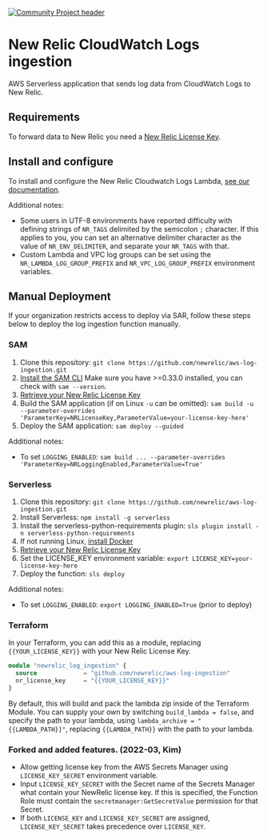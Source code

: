 [![Community Project header](https://github.com/newrelic/open-source-office/raw/master/examples/categories/images/Community_Project.png)](https://github.com/newrelic/open-source-office/blob/master/examples/categories/index.md#community-project)

# New Relic CloudWatch Logs ingestion

AWS Serverless application that sends log data from CloudWatch Logs to New Relic.

## Requirements

To forward data to New Relic you need a [New Relic License Key](https://docs.newrelic.com/docs/accounts/install-new-relic/account-setup/license-key).

## Install and configure

To install and configure the New Relic Cloudwatch Logs Lambda, [see our documentation](https://docs.newrelic.com/docs/logs/enable-logs/enable-logs/aws-cloudwatch-plugin-logs).

Additional notes:
* Some users in UTF-8 environments have reported difficulty with defining strings of `NR_TAGS` delimited by the semicolon `;` character. If this applies to you, you can set an alternative delimiter character as the value of `NR_ENV_DELIMITER`, and separate your `NR_TAGS` with that. 
* Custom Lambda and VPC log groups can be set using the `NR_LAMBDA_LOG_GROUP_PREFIX` and `NR_VPC_LOG_GROUP_PREFIX` environment variables.

## Manual Deployment

If your organization restricts access to deploy via SAR, follow these steps below
to deploy the log ingestion function manually.

### SAM

1. Clone this repository: `git clone https://github.com/newrelic/aws-log-ingestion.git`
2. [Install the SAM CLI](https://docs.aws.amazon.com/serverless-application-model/latest/developerguide/serverless-sam-cli-install.html) Make sure you have >=0.33.0 installed, you can check with `sam --version`.
3. [Retrieve your New Relic License Key](https://docs.newrelic.com/docs/accounts/install-new-relic/account-setup/license-key)
4. Build the SAM application (if on Linux `-u` can be omitted): `sam build -u --parameter-overrides 'ParameterKey=NRLicenseKey,ParameterValue=your-license-key-here'`
5. Deploy the SAM application: `sam deploy --guided`

Additional notes:

* To set `LOGGING_ENABLED`: `sam build ... --parameter-overrides 'ParameterKey=NRLoggingEnabled,ParameterValue=True'`

### Serverless

1. Clone this repository: `git clone https://github.com/newrelic/aws-log-ingestion.git`
2. Install Serverless: `npm install -g serverless`
3. Install the serverless-python-requirements plugin: `sls plugin install -n serverless-python-requirements`
4. If not running Linux, [install Docker](https://docs.docker.com/install/)
5. [Retrieve your New Relic License Key](https://docs.newrelic.com/docs/accounts/install-new-relic/account-setup/license-key)
6. Set the LICENSE_KEY environment variable: `export LICENSE_KEY=your-license-key-here`
7. Deploy the function: `sls deploy`

Additional notes:

* To set `LOGGING_ENABLED`: `export LOGGING_ENABLED=True` (prior to deploy)

### Terraform

In your Terraform, you can add this as a module, replacing `{{YOUR_LICENSE_KEY}}` with your New Relic License Key.

```terraform
module "newrelic_log_ingestion" {
  source             = "github.com/newrelic/aws-log-ingestion"
  nr_license_key     = "{{YOUR_LICENSE_KEY}}"
}
```

By default, this will build and pack the lambda zip inside of the Terraform Module. You can supply your own by switching `build_lambda = false`, and specify the path to your lambda, using `lambda_archive = "{{LAMBDA_PATH}}"`, replacing `{{LAMBDA_PATH}}` with the path to your lambda.

### Forked and added features. (2022-03, Kim)

* Allow getting license key from the AWS Secrets Manager using `LICENSE_KEY_SECRET` environment variable.
* Input `LICENSE_KEY_SECRET` with the Secret name of the Secrets Manager what contain your NewRelic license key. If this is specified, the Function Role must contain the `secretmanager:GetSecretValue` permission for that Secret.
* If both `LICENSE_KEY` and `LICENSE_KEY_SECRET` are assigned, `LICENSE_KEY_SECRET` takes precedence over `LICENSE_KEY`.
